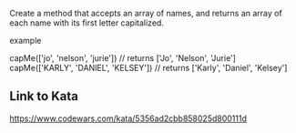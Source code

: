 Create a method that accepts an array of names, and returns an array of each name with its first letter capitalized.

example

capMe(['jo', 'nelson', 'jurie'])     // returns ['Jo', 'Nelson', 'Jurie']
capMe(['KARLY', 'DANIEL', 'KELSEY']) // returns ['Karly', 'Daniel', 'Kelsey']


## Link to Kata
https://www.codewars.com/kata/5356ad2cbb858025d800111d